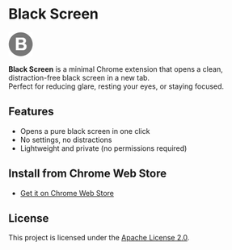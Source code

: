 # Black Screen

![Black Screen Icon](images/icon-48.png)

**Black Screen** is a minimal Chrome extension that opens a clean, distraction-free black screen in a new tab.  
Perfect for reducing glare, resting your eyes, or staying focused.

## Features

- Opens a pure black screen in one click
- No settings, no distractions
- Lightweight and private (no permissions required)

## Install from Chrome Web Store

- [Get it on Chrome Web Store](https://chromewebstore.google.com/detail/black-screen/bdcmhoaiaafaadfkfjcpchckgcdpagkj)

## License

This project is licensed under the [Apache License 2.0](LICENSE).

